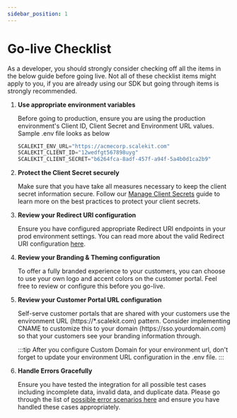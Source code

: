 ```yaml
---
sidebar_position: 1
---
```


# Go-live Checklist

As a developer, you should strongly consider checking off all the items in the below guide before going live. Not all of these checklist items might apply to you, if you are already using our SDK but going through items is strongly recommended. 

1. **Use appropriate environment variables**

    Before going to production, ensure you are using the production environment's Client ID, Client Secret and Environment URL values. Sample .env file looks as below

    ```typescript .env
    SCALEKIT_ENV_URL="https://acmecorp.scalekit.com"
    SCALEKIT_CLIENT_ID="12wedfgt567898uyg"
    SCALEKIT_CLIENT_SECRET="b6264fca-8adf-457f-a94f-5a4b0d1ca2b9"
    ```

2. **Protect the Client Secret securely**

    Make sure that you have take all measures necessary to keep the client secret information secure. Follow our [Manage Client Secrets](/docs/best-practices/manage-client-secrets.md) guide to learn more on the best practices to protect your client secrets. 

3. **Review your Redirect URI configuration**
    
    Ensure you have configured appropriate Redirect URI endpoints in your prod environment settings. You can read more about the valid Redirect URI configuration [here](/docs/best-practices/redirect-uri.md).
  
4. **Review your Branding & Theming configuration**

    To offer a fully branded experience to your customers, you can choose to use your own logo and accent colors on the customer portal. Feel free to review or configure this before you go-live.

5. **Review your Customer Portal URL configuration**
    
    Self-serve customer portals that are shared with your customers use the environment URL (https<nolink />://*.scalekit.com) pattern. Consider implementing CNAME to customize this to your domain (https<nolink />://sso.yourdomain.com) so that your customers see your branding information through. 

    :::tip
    After you configure Custom Domain for your environment url, don't forget to update your environment URL configuration in the .env file.
    :::

6. **Handle Errors Gracefully**
    
    Ensure you have tested the integration for all possible test cases including incomplete data, invalid data, and duplicate data. Please go through the list of [possible error scenarios here](/docs/best-practices/error-handling.md) and ensure you have handled these cases appropriately.

